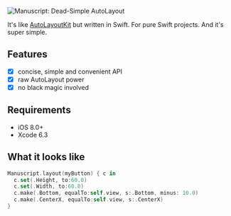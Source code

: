 ![Manuscript: Dead-Simple AutoLayout](https://raw.githubusercontent.com/floriankrueger/Manuscript/assets/manuscript.png)

It's like [AutoLayoutKit](https://github.com/floriankrueger/AutoLayoutKit) but written in Swift. For pure Swift projects. And it's super simple.

## Features

- [x] concise, simple and convenient API
- [x] raw AutoLayout power
- [x] no black magic involved

## Requirements

- iOS 8.0+
- Xcode 6.3

## What it looks like

```swift
Manuscript.layout(myButton) { c in
  c.set(.Height, to:60.0)
  c.set(.Width, to:60.0)
  c.make(.Bottom, equalTo:self.view, s:.Bottom, minus: 10.0)
  c.make(.CenterX, equalTo:self.view, s:.CenterX)
}
```
